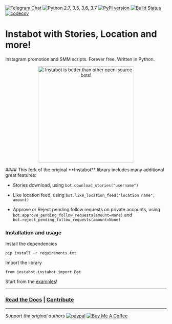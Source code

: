[![Telegram Chat](https://img.shields.io/badge/chat%20on-Telegram-blue.svg)](https://t.me/instabotproject) ![Python 2.7, 3.5, 3.6, 3.7](https://img.shields.io/badge/python-2.7%2C%203.5%2C%203.6%2C%203.7-blue.svg) [![PyPI version](https://badge.fury.io/py/instabot.svg)](https://badge.fury.io/py/instabot) [![Build Status](https://travis-ci.org/instagrambot/instabot.svg?branch=master)](https://travis-ci.org/instagrambot/instabot) [![codecov](https://codecov.io/gh/instagrambot/instabot/branch/master/graph/badge.svg)](https://codecov.io/gh/instagrambot/instabot)

# Instabot with Stories, Location and more!

Instagram promotion and SMM scripts. Forever free. Written in Python.

<p align="center">
<img src="https://raw.githubusercontent.com/instagrambot/docs/master/img/instabot_3_bots.png" alt="Instabot is better than other open-source bots!" width="300" />
</p>
#### This fork of the original **Instabot** library includes many additional great features:

- Stories download, using `bot.download_stories("username")`

- Like location feed, using `bot.like_location_feed("location name", amount)`

- Approve or Reject pending follow requests on private accounts, using `bot.approve_pending_follow_requests(amount=None)` and `bot.reject_pending_follow_requests(amount=None)`

    


### Installation and usage
Install the dependencies
```
pip install -r requirements.txt
```
Import the library

```
from instabot.instabot import Bot
```

Start from the [examples](https://github.com/marco2012/instabot/tree/master/examples)!

---
### [Read the Docs](https://instagrambot.github.io/docs/) | [Contribute](https://github.com/instagrambot/docs/blob/master/CONTRIBUTING.md)
---

*Support the original authors* [![paypal](https://img.shields.io/badge/Donate-PayPal-green.svg)](https://paypal.me/okhlopkov) <a href="https://www.buymeacoffee.com/okhlopkov" target="_blank"><img src="https://www.buymeacoffee.com/assets/img/custom_images/yellow_img.png" alt="Buy Me A Coffee" style="height: auto !important;width: auto !important;" ></a> 